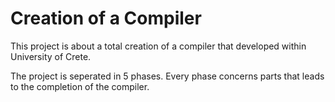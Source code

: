 # Creation of a Compiler

This project is about a total creation of a compiler that developed within University of Crete.

The project is seperated in 5 phases.
Every phase concerns parts that leads to the completion of the compiler.
